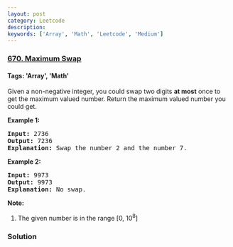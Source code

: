 ```yaml
---
layout: post
category: Leetcode
description: 
keywords: ['Array', 'Math', 'Leetcode', 'Medium']
---
```

### [670. Maximum Swap](https://leetcode.com/problems/maximum-swap)

#### Tags: 'Array', 'Math'

<div class="content__u3I1 question-content__JfgR"><div><p>
Given a non-negative integer, you could swap two digits <b>at most</b> once to get the maximum valued number. Return the maximum valued number you could get.
</p>
<p><b>Example 1:</b><br/>
</p><pre><b>Input:</b> 2736
<b>Output:</b> 7236
<b>Explanation:</b> Swap the number 2 and the number 7.
</pre>
<p></p>
<p><b>Example 2:</b><br/>
</p><pre><b>Input:</b> 9973
<b>Output:</b> 9973
<b>Explanation:</b> No swap.
</pre>
<p></p>
<p><b>Note:</b><br/>
</p><ol>
<li>The given number is in the range [0, 10<sup>8</sup>]</li>
</ol>
<p></p></div></div>

### Solution
